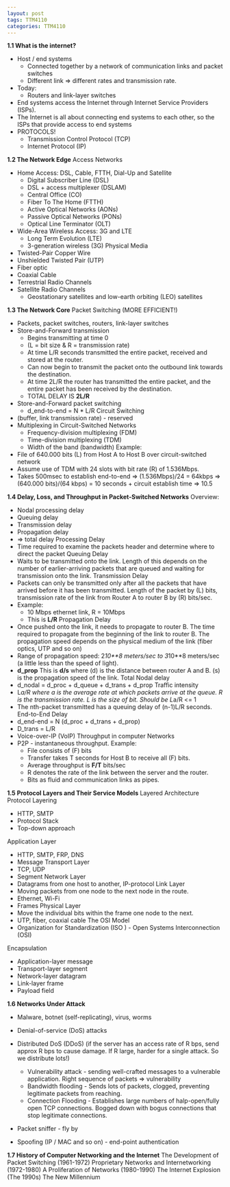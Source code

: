 ```yaml
---
layout: post
tags: TTM4110
categories: TTM4110
---
```


**1.1 What is the internet?**
- Host / end systems
	- Connected together by a network of communication links and packet switches
	- Different link => different rates and transmission rate.
- Today:
	- Routers and link-layer switches
- End systems access the Internet through Internet Service Providers (ISPs).
- The Internet is all about connecting end systems to each other, so the ISPs that provide access to end systems
- PROTOCOLS!
	- Transmission Control Protocol (TCP)
	- Internet Protocol (IP)

**1.2 The Network Edge**
Access Networks
- Home Access: DSL, Cable, FTTH, Dial-Up and Satellite
	- Digital Subscriber Line (DSL)
	- DSL + access multiplexer (DSLAM)
	- Central Office (CO)
	- Fiber To The Home (FTTH)
	- Active Optical Networks (AONs)
	- Passive Optical Networks (PONs)
	- Optical Line Terminator (OLT)
- Wide-Area Wireless Access: 3G and LTE
	- Long Term Evolution (LTE)
	- 3-generation wireless (3G)
Physical Media
- Twisted-Pair Copper Wire
- Unshielded Twisted Pair (UTP)
- Fiber optic
- Coaxial Cable
- Terrestrial Radio Channels
- Satellite Radio Channels
	- Geostationary satellites and low-earth orbiting (LEO) satellites

**1.3 The Network Core**
Packet Switching (MORE EFFICIENT!)
- Packets, packet switches, routers, link-layer switches
- Store-and-Forward transmission
	- Begins transmitting at time 0
	- (L = bit size & R = transmission rate) 
	- At time L/R seconds transmitted the entire packet, received and stored at the router.
	- Can now begin to transmit the packet onto the outbound link towards the destination.
	- At time 2L/R the router has transmitted the entire packet, and the entire packet has been received by the destination.
	- TOTAL DELAY IS **2L/R**
- Store-and-Forward packet switching
	- d_end-to-end = N * L/R
Circuit Switching
- (buffer, link transmission rate) - reserved
- Multiplexing in Circuit-Switched Networks
	- Frequency-division multiplexing (FDM)
	- Time-division multiplexing (TDM)
	- Width of the band (bandwidth)
	Example:
- File of 640.000 bits (L) from Host A to Host B over circuit-switched network
- Assume use of TDM with 24 slots with bit rate (R) of 1.536Mbps.
- Takes 500msec to establish end-to-end
=> (1.536Mbps)/24 = 64kbps
=> (640.000 bits)/(64 kbps) = 10 seconds + circuit establish time
=> 10.5

**1.4 Delay, Loss, and Throughput in Packet-Switched Networks**
Overview:
- Nodal processing delay
- Queuing delay
- Transmission delay
- Propagation delay
- => total delay
Processing Delay
- Time required to examine the packets header and determine where to direct the packet
Queuing Delay
- Waits to be transmitted onto the link. Length of this depends on the number of earlier-arriving packets that are queued and waiting for transmission onto the link.
Transmission Delay
- Packets can only be transmitted only after all the packets that have arrived before it has been transmitted. Length of the packet by (L) bits, transmission rate of the link from Router A to router B by (R) bits/sec.
- Example:
	- 10 Mbps ethernet link, R = 10Mbps
	- This is **L/R**
Propagation Delay
- Once pushed onto the link, it needs to propagate to router B. The time required to propagate from the beginning of the link to router B. The propagation speed depends on the physical medium of the link (fiber optics, UTP and so on)
- Range of propagation speed: 2*10**8 meters/sec to 3*10**8 meters/sec (a little less than the speed of light). 
- **d_prop** This is **d/s** where (d) is the distance between router A and B. (s) is the propagation speed of the link.
Total Nodal delay
- d_nodal = d_proc + d_queue + d_trans + d_prop
Traffic intensity
- L*a/R where a is the average rate at which packets arrive at the queue. R is the transmission rate. L is the size of bit. Should be  L*a/R  <= 1
- The nth-packet transmitted has a queuing delay of (n-1)L/R seconds.
End-to-End Delay
- d_end-end = N (d_proc + d_trans + d_prop)
- D_trans = L/R
- Voice-over-IP (VoIP)
Throughput in computer Networks
- P2P - instantaneous throughput.
Example:
	- File consists of (F) bits
	- Transfer takes T seconds for Host B to receive all (F) bits.
	- Average throughput is **F/T** bits/sec
	- R denotes the rate of the link between the server and the router.
	- Bits as fluid and communication links as pipes.

**1.5 Protocol Layers and Their Service Models**
Layered Architecture
Protocol Layering
- HTTP, SMTP
- Protocol Stack
- Top-down approach

Application Layer
- HTTP, SMTP, FRP, DNS
- Message
Transport Layer
- TCP, UDP
- Segment
	Network Layer
- Datagrams from one host to another, IP-protocol
	Link Layer
- Moving packets from one node to the next node in the route.
- Ethernet, Wi-Fi
- Frames
	Physical Layer
- Move the individual bits within the frame one node to the next.
- UTP, fiber, coaxial cable
The OSI Model
- Organization for Standardization (ISO ) - Open Systems Interconnection (OSI)

Encapsulation
- Application-layer message
- Transport-layer segment
- Network-layer datagram
- Link-layer frame
- Payload field

**1.6 Networks Under Attack**
- Malware, botnet (self-replicating), virus, worms
- Denial-of-service (DoS) attacks
- Distributed DoS (DDoS) (if the server has an access rate of R bps, send approx R bps to cause damage. If R large, harder for a single attack. So we distribute lots!)

	- Vulnerability attack - sending well-crafted messages to a vulnerable application. Right sequence of packets => vulnerability
	- Bandwidth flooding - Sends lots of packets, clogged, preventing legitimate packets from reaching.
	- Connection Flooding - Establishes large numbers of halp-open/fully open TCP connections. Bogged down with bogus connections that stop legitimate connections.
- Packet sniffer - fly by
- Spoofing (IP / MAC and so on) - end-point authentication

**1.7 History of Computer Networking and the Internet**
The Development of Packet Switching (1961-1972)
Proprietary Networks and Internetworking (1972-1980)
A Proliferation of Networks (1980-1990)
The Internet Explosion (The 1990s)
The New Millennium
